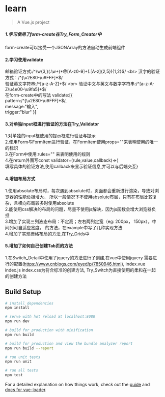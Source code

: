 # learn
> A Vue.js project

##### 1.学习使用了form-create在Try_Form_Creator中

form-create可以接受一个JSONArray的方法自动生成前端组件

#### 2.学习使用validate

邮箱验证方式:/^\w{3,}(\.\w+)*@[A-z0-9]+(\.[A-z]{2,5}){1,2}$/
<br>
汉字的验证方式：/^[\u2E80-\u9FFF]+$/
<br>
验证英文字符串:/^[a-z-A-Z]+$/
<br>
验证中文与英文与数字字符串:/^[a-z-A-Z\u4e00-\u9fa5]+$/
<br>
在form-create中的写法
validate:[{<br>
  pattern:/^[\u2E80-\u9FFF]+$/,<br>
  message:"输入",<br>
  trigger:"blur"
}]

#### 3.对单独Input框进行验证的方法在Try_Validator

1.对单独的input框使用<span>的提示框进行验证与提示
<br>
2.使用Form与FormItem进行验证，在FormItem使用props=""来表明使用的唯一的标识
<br>
3.在Form中使用:rules="" 来表明使用的规则
<br>
4.在return外面写const validator=(rule,value,callback)=>{
<br> 填写具体的验证方法,使用callback来显示验证信息,并可以与后端交互}

#### 4.增加布局方式

1.使用absolute布局时，每次遇到absolute时，页面都会重新进行渲染，导致对浏览器的性能负担增大，
所以一般情况下不使用absolute布局，只有在布局比较复杂，且横向布局较多时使用absolute
<br>
2.能使用css解决的布局的问题，尽量不使用js解决，因为js函数会增大浏览器负担
<br>
3.增加了实现三列液态布局：不定高；左右两列定宽（eg: 200px， 150px），中间列可自适应宽度。
的方法，在example中写了几种实现方法
<br>
4.增加了实现栅格布局的方法,在Try_Grids中
<br>

#### 5.增加了如何自己创建Tab页的方法

1.在Switch_Detail中使用了jquery的方法进行了创建,在vue中使用jquery
需要进行的配置(https://www.cnblogs.com/eyed/p/7850946.html),
index.vue index.js index.css为符合标准的创建方法,
Try_Switch为直接使用的柔和在一起的创建方法


## Build Setup

``` bash
# install dependencies
npm install

# serve with hot reload at localhost:8080
npm run dev

# build for production with minification
npm run build

# build for production and view the bundle analyzer report
npm run build --report

# run unit tests
npm run unit

# run all tests
npm test
```

For a detailed explanation on how things work, check out the [guide](http://vuejs-templates.github.io/webpack/) and [docs for vue-loader](http://vuejs.github.io/vue-loader).
